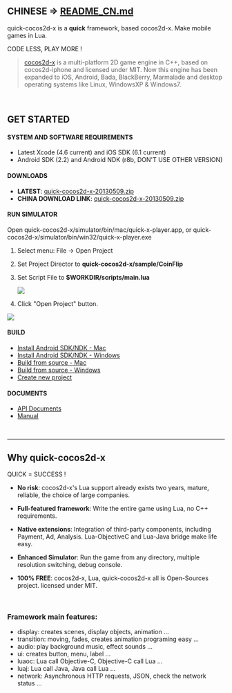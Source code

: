 
## CHINESE => [README_CN.md](https://github.com/dualface/quick-cocos2d-x/blob/master/README_CN.md)

quick-cocos2d-x is a **quick** framework, based cocos2d-x. Make mobile games in Lua.

CODE LESS, PLAY MORE !

> [cocos2d-x](http://www.cocos2d-x.org) is a multi-platform 2D game engine in C++, based on cocos2d-iphone and licensed under MIT. Now this engine has been expanded to iOS, Android, Bada, BlackBerry, Marmalade and desktop operating systems like Linux, WindowsXP & Windows7.

<br />

## GET STARTED

#### SYSTEM AND SOFTWARE REQUIREMENTS

-   Latest Xcode (4.6 current) and iOS SDK (6.1 current)
-   Android SDK (2.2) and Android NDK (r8b, DON'T USE OTHER VERSION)

#### DOWNLOADS

-   **LATEST**: [quick-cocos2d-x-20130509.zip](http://quick-x.com/downloads/quick-cocos2d-x-20130509.zip)
-   **CHINA DOWNLOAD LINK**: [quick-cocos2d-x-20130509.zip](http://17wanapp.cn/quickx/quick-cocos2d-x-20130509.zip)


#### RUN SIMULATOR

Open quick-cocos2d-x/simulator/bin/mac/quick-x-player.app, or quick-cocos2d-x/simulator/bin/win32/quick-x-player.exe

1.  Select menu: File -> Open Project
2.  Set Project Director to **quick-cocos2d-x/sample/CoinFlip**
3.  Set Script File to **$WORKDIR/scripts/main.lua**

    ![](https://raw.github.com/dualface/quick-cocos2d-x/master/doc/img/RUN_SIMULATOR_WINDOWS_01.png)

4.  Click "Open Project" button.

![](https://raw.github.com/dualface/quick-cocos2d-x/master/doc/img/RUN_SIMULATOR_WINDOWS_02.png)

#### BUILD

-   [Install Android SDK/NDK - Mac](https://github.com/dualface/quick-cocos2d-x/blob/master/doc/INSTALL_ANDROID_SDK_MAC.md)
-   [Install Android SDK/NDK - Windows](https://github.com/dualface/quick-cocos2d-x/blob/master/doc/INSTALL_ANDROID_SDK_WINDOWS.md)
-   [Build from source - Mac](https://github.com/dualface/quick-cocos2d-x/blob/master/doc/BUILD_FROM_SOURCE_MAC.md)
-   [Build from source - Windows](https://github.com/dualface/quick-cocos2d-x/blob/master/doc/BUILD_FROM_SOURCE_WINDOWS.md)
-   [Create new project](https://github.com/dualface/quick-cocos2d-x/blob/master/doc/CREATE_NEW_PROJECT.md)


#### DOCUMENTS

-   [API Documents](http://quick-x.com/docs/api/)
-   [Manual](http://quick-x.com/docs/manual/)

<br />

----

## Why quick-cocos2d-x

QUICK = SUCCESS !

-   **No risk**: cocos2d-x's Lua support already exists two years, mature, reliable, the choice of large companies.

-   **Full-featured framework**: Write the entire game using Lua, no C++ requirements.

-   **Native extensions**: Integration of third-party components, including Payment, Ad, Analysis. Lua-ObjectiveC and Lua-Java bridge make life easy.

-   **Enhanced Simulator**: Run the game from any directory, multiple resolution switching, debug console.

-   **100% FREE**: cocos2d-x, Lua, quick-cocos2d-x all is Open-Sources project. licensed under MIT.

<br />

### Framework main features:

-   display: creates scenes, display objects, animation ...
-   transition: moving, fades, creates animation programing easy ...
-   audio: play background music, effect sounds ...
-   ui: creates button, menu, label ...
-   luaoc: Lua call Objective-C, Objective-C call Lua ...
-   luaj: Lua call Java, Java call Lua ...
-   network: Asynchronous HTTP requests, JSON, check the network status ...

